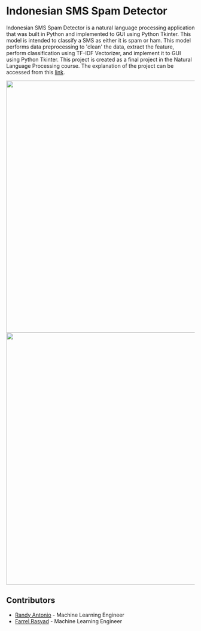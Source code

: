 # Indonesian SMS Spam Detector
Indonesian SMS Spam Detector is a natural language processing application that was built in Python and implemented to GUI using Python Tkinter. This model is intended to classify a SMS as either it is spam or ham. This model performs data preprocessing to 'clean' the data, extract the feature, perform classification using TF-IDF Vectorizer, and implement it to GUI using Python Tkinter. This project is created as a final project in the Natural Language Processing course. The explanation of the project can be accessed from this [link](https://nadyatyandra.notion.site/Indonesian-SMS-Spam-Detector-b982906e72e54706a714a855b025b111?pvs=4).

<img width="673" src="https://user-images.githubusercontent.com/84224607/221553268-8f4b25e6-4d80-4370-bb37-669ec0ad19de.jpg">
<img width="673" src="https://user-images.githubusercontent.com/84224607/221553301-897ff3ba-4332-48c3-9f94-2d6ca811d673.jpg">

## Contributors
- [Randy Antonio](https://www.linkedin.com/in/randy-antonio/) - Machine Learning Engineer
- [Farrel Rasyad](https://www.linkedin.com/in/farrel-rasyad-497923169/) - Machine Learning Engineer
